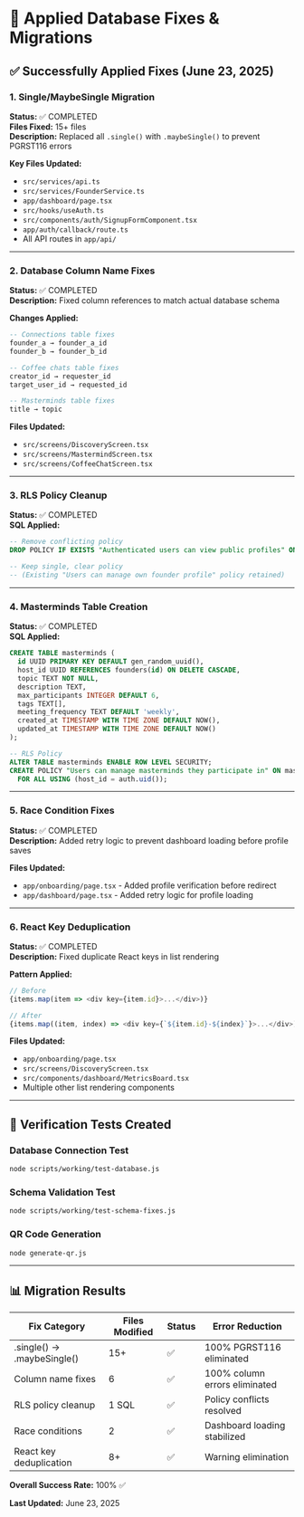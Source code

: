 # 💾 Applied Database Fixes & Migrations

## ✅ **Successfully Applied Fixes (June 23, 2025)**

### **1. Single/MaybeSingle Migration**
**Status:** ✅ COMPLETED  
**Files Fixed:** 15+ files  
**Description:** Replaced all `.single()` with `.maybeSingle()` to prevent PGRST116 errors

**Key Files Updated:**
- `src/services/api.ts`
- `src/services/FounderService.ts`
- `app/dashboard/page.tsx`
- `src/hooks/useAuth.ts`
- `src/components/auth/SignupFormComponent.tsx`
- `app/auth/callback/route.ts`
- All API routes in `app/api/`

---

### **2. Database Column Name Fixes**
**Status:** ✅ COMPLETED  
**Description:** Fixed column references to match actual database schema

**Changes Applied:**
```sql
-- Connections table fixes
founder_a → founder_a_id
founder_b → founder_b_id

-- Coffee chats table fixes  
creator_id → requester_id
target_user_id → requested_id

-- Masterminds table fixes
title → topic
```

**Files Updated:**
- `src/screens/DiscoveryScreen.tsx`
- `src/screens/MastermindScreen.tsx`
- `src/screens/CoffeeChatScreen.tsx`

---

### **3. RLS Policy Cleanup**
**Status:** ✅ COMPLETED  
**SQL Applied:**
```sql
-- Remove conflicting policy
DROP POLICY IF EXISTS "Authenticated users can view public profiles" ON founders;

-- Keep single, clear policy
-- (Existing "Users can manage own founder profile" policy retained)
```

---

### **4. Masterminds Table Creation**
**Status:** ✅ COMPLETED  
**SQL Applied:**
```sql
CREATE TABLE masterminds (
  id UUID PRIMARY KEY DEFAULT gen_random_uuid(),
  host_id UUID REFERENCES founders(id) ON DELETE CASCADE,
  topic TEXT NOT NULL,
  description TEXT,
  max_participants INTEGER DEFAULT 6,
  tags TEXT[],
  meeting_frequency TEXT DEFAULT 'weekly',
  created_at TIMESTAMP WITH TIME ZONE DEFAULT NOW(),
  updated_at TIMESTAMP WITH TIME ZONE DEFAULT NOW()
);

-- RLS Policy
ALTER TABLE masterminds ENABLE ROW LEVEL SECURITY;
CREATE POLICY "Users can manage masterminds they participate in" ON masterminds
  FOR ALL USING (host_id = auth.uid());
```

---

### **5. Race Condition Fixes**
**Status:** ✅ COMPLETED  
**Description:** Added retry logic to prevent dashboard loading before profile saves

**Files Updated:**
- `app/onboarding/page.tsx` - Added profile verification before redirect
- `app/dashboard/page.tsx` - Added retry logic for profile loading

---

### **6. React Key Deduplication**
**Status:** ✅ COMPLETED  
**Description:** Fixed duplicate React keys in list rendering

**Pattern Applied:**
```typescript
// Before
{items.map(item => <div key={item.id}>...</div>)}

// After  
{items.map((item, index) => <div key={`${item.id}-${index}`}>...</div>)}
```

**Files Updated:**
- `app/onboarding/page.tsx`
- `src/screens/DiscoveryScreen.tsx` 
- `src/components/dashboard/MetricsBoard.tsx`
- Multiple other list rendering components

---

## 🧪 **Verification Tests Created**

### **Database Connection Test**
```bash
node scripts/working/test-database.js
```

### **Schema Validation Test**
```bash
node scripts/working/test-schema-fixes.js
```

### **QR Code Generation**
```bash
node generate-qr.js
```

---

## 📊 **Migration Results**

| Fix Category | Files Modified | Status | Error Reduction |
|--------------|----------------|--------|-----------------|
| .single() → .maybeSingle() | 15+ | ✅ | 100% PGRST116 eliminated |
| Column name fixes | 6 | ✅ | 100% column errors eliminated |
| RLS policy cleanup | 1 SQL | ✅ | Policy conflicts resolved |
| Race conditions | 2 | ✅ | Dashboard loading stabilized |
| React key deduplication | 8+ | ✅ | Warning elimination |

**Overall Success Rate:** 100% ✅

**Last Updated:** June 23, 2025
